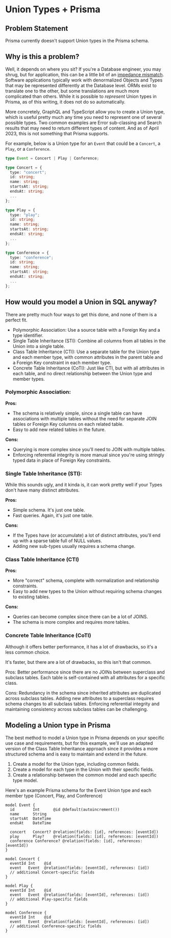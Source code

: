 # Union Types + Prisma

## Problem Statement

Prisma currently doesn't support Union types in the Prisma schema.

## Why is this a problem?

Well, it depends on where you sit? If you're a Database engineer, you may shrug, but for application, this can be a little bit of an [impedance mismatch](https://en.wikipedia.org/wiki/Impedance_matching). Software applications typically work with denormalized Objects and Types that may be represented differently at the Database level. ORMs exist to translate one to the other, but some translations are much more complicated than others. While it is possible to _represent_ Union types in Prisma, as of this writing, it does not do so automatically.

More concretely, GraphQL and TypeScript allow you to create a Union type, which is useful pretty much any time you need to represent one of several possible types. Two common examples are Error sub-classing and Search results that may need to return different types of content. And as of April 2023, this is not something that Prisma supports.

For example, below is a Union type for an `Event` that could be a `Concert`, a `Play`, or a `Conference`.

```typescript
type Event = Concert | Play | Conference;

type Concert = {
  type: "concert";
  id: string;
  name: string;
  startsAt: string;
  endsAt: string;
  ...
};

type Play = {
  type: "play";
  id: string;
  name: string;
  startsAt: string;
  endsAt: string;
  ...
};

type Conference = {
  type: "conference";
  id: string;
  name: string;
  startsAt: string;
  endsAt: string;
  ...
};
```

## How would you model a Union in SQL anyway?

There are pretty much four ways to get this done, and none of them is a perfect fit.

- Polymorphic Association: Use a source table with a Foreign Key and a type identifier.
- Single Table Inheritance (STI): Combine all columns from all tables in the Union into a single table.
- Class Table Inheritance (CTI): Use a separate table for the Union type and each member type, with common attributes in the parent table and a Foreign Key constraint in each member type.
- Concrete Table Inheritance (CoTI): Just like CTI, but with all attributes in each table, and no direct relationship between the Union type and member types.

### Polymorphic Association:

**Pros:**

- The schema is relatively simple, since a single table can have associations with multiple tables without the need for separate JOIN tables or Foreign Key columns on each related table.
- Easy to add new related tables in the future.

**Cons:**

- Querying is more complex since you'll need to JOIN with multiple tables.
- Enforcing referential integrity is more manual since you're using stringly typed data in place of Foreign Key constraints.

### Single Table Inheritance (STI):

While this sounds ugly, and it kinda is, it can work pretty well if your Types don't have many distinct attributes.

**Pros:**

- Simple schema. It's just one table.
- Fast queries. Again, it's just one table.

**Cons:**

- If the Types have (or accumulate) a lot of distinct attributes, you'll end up with a sparse table full of NULL values.
- Adding new sub-types usually requires a schema change.

### Class Table Inheritance (CTI)

**Pros:**

- More "correct" schema, complete with normalization and relationship constraints.
- Easy to add new types to the Union without requiring schema changes to existing tables.

**Cons:**

- Queries can become complex since there can be a lot of JOINS.
- The schema is more complex and requires more tables.

### Concrete Table Inheritance (CoTI)

Although it offers better performance, it has a lot of drawbacks, so it's a less common choice.

It's faster, but there are a lot of drawbacks, so this isn't that common.

Pros:
Better performance since there are no JOINs between superclass and subclass tables.
Each table is self-contained with all attributes for a specific class.

Cons:
Redundancy in the schema since inherited attributes are duplicated across subclass tables.
Adding new attributes to a superclass requires schema changes to all subclass tables.
Enforcing referential integrity and maintaining consistency across subclass tables can be challenging.

## Modeling a Union type in Prisma

The best method to model a Union type in Prisma depends on your specific use case and requirements, but for this example, we'll use an adapted version of the Class Table Inheritance approach since it provides a more structured schema and is easy to maintain and extend in the future.

1. Create a model for the Union type, including common fields.
2. Create a model for each type in the Union with their specific fields.
3. Create a relationship between the common model and each specific type model.

Here's an example Prisma schema for the Event Union type and each member type (Concert, Play, and Conference)

```prisma
model Event {
  id        Int      @id @default(autoincrement())
  name      String
  startsAt  DateTime
  endsAt    DateTime

  concert   Concert? @relation(fields: [id], references: [eventId])
  play      Play?    @relation(fields: [id], references: [eventId])
  conference Conference? @relation(fields: [id], references: [eventId])
}

model Concert {
  eventId Int    @id
  event   Event  @relation(fields: [eventId], references: [id])
  // additional Concert-specific fields
}

model Play {
  eventId Int    @id
  event   Event  @relation(fields: [eventId], references: [id])
  // additional Play-specific fields
}

model Conference {
  eventId Int    @id
  event   Event  @relation(fields: [eventId], references: [id])
  // additional Conference-specific fields
}
```
